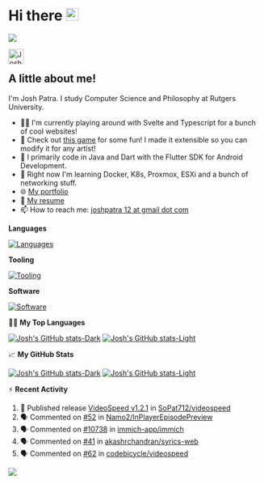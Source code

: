 # Hi there <img src="https://media.giphy.com/media/hvRJCLFzcasrR4ia7z/giphy.gif" width="25px" height="25px">

![](https://komarev.com/ghpvc/?username=SoPat712&color=blue)

<a href="https://www.linkedin.com/in/joshpatra/">
  <img align="left" alt="Josh's LinkedIn" width="30px" src="https://iconmonstr.com/wp-content/g/gd/makefg.php?i=../releases/preview/2012/png/iconmonstr-linkedin-3.png&r=10&g=102&b=194" />
</a>

<br /> 

## A little about me! 

I'm Josh Patra. I study Computer Science and Philosophy at Rutgers University.

- 👨‍💻 I'm currently playing around with Svelte and Typescript for a bunch of cool websites!
- 🎼 Check out [this game](https://maisie-peters-heardle.joshpatra.me) for some fun! I made it extensible so you can modify it for any artist!
- 🤖 I primarily code in Java and Dart with the Flutter SDK for Android Development.
- 🌱 Right now I'm learning Docker, K8s, Proxmox, ESXi and a bunch of networking stuff.
- 🌐 [My portfolio](https://joshpatra.me)
- 📝 [My resume](https://cloud.joshpatra.me/s/MtQDmSHXz6ZsM53)
- 📫 How to reach me: [joshpatra 12 at gmail dot com](mailto:joshpatra12@gmail.com)

**Languages**

[![Languages](https://skillicons.dev/icons?i=c,java,svelte,flutter,python,js,ts,tailwind,swift,kotlin,html,css,latex)](https://skillicons.dev)

**Tooling**

[![Tooling](https://skillicons.dev/icons?i=neovim,git,androidstudio,vscode,idea,pycharm)](https://skillicons.dev)

**Software**

[![Software](https://skillicons.dev/icons?i=nginx,postgres,mongodb,k8s,arch,debian,linux)](https://skillicons.dev)


👨‍💻 **My Top Languages**

[![Josh's GitHub stats-Dark](https://github-readme-stats-taupe-five-18.vercel.app/api/top-langs?username=SoPat712&show_icons=true&count_private=true&theme=vue-dark&include_all_commits=true&langs_count=8&layout=donut-vertical&hide=javascript,css,vim%20script,html#gh-dark-mode-only)](https://github.com/SoPat712/github-readme-stats#gh-dark-mode-only)
[![Josh's GitHub stats-Light](https://github-readme-stats-taupe-five-18.vercel.app/api/top-langs?username=SoPat712&show_icons=true&count_private=true&theme=vue-dark&include_all_commits=true&langs_count=8&layout=donut-vertical&hide=javascript,css,vim%20script,html#gh-light-mode-only)](https://github.com/SoPat712/github-readme-stats#gh-light-mode-only)

📈 **My GitHub Stats**

[![Josh's GitHub stats-Dark](https://github-readme-stats-taupe-five-18.vercel.app/api?username=SoPat712&show_icons=true&count_private=true&theme=vue-dark&include_all_commits=true&rank_icon=github&hide=contribs#gh-dark-mode-only)](https://github.com/SoPat712/github-readme-stats#gh-dark-mode-only)
[![Josh's GitHub stats-Light](https://github-readme-stats-taupe-five-18.vercel.app/api?username=SoPat712&show_icons=true&count_private=true&theme=vue&include_all_commits=true&rank_icon=github&hide=contribs#gh-light-mode-only)](https://github.com/SoPat712/github-readme-stats#gh-light-mode-only)

:zap: **Recent Activity**

<!--START_SECTION:activity-->
1. 🚀 Published release [VideoSpeed v1.2.1](https://github.com/SoPat712/videospeed/releases/tag/v1.2.1) in [SoPat712/videospeed](https://github.com/SoPat712/videospeed)
2. 🗣 Commented on [#52](https://github.com/Namo2/InPlayerEpisodePreview/issues/52#issuecomment-3016201863) in [Namo2/InPlayerEpisodePreview](https://github.com/Namo2/InPlayerEpisodePreview)
3. 🗣 Commented on [#10738](https://github.com/immich-app/immich/issues/10738#issuecomment-2971625985) in [immich-app/immich](https://github.com/immich-app/immich)
4. 🗣 Commented on [#41](https://github.com/akashrchandran/syrics-web/issues/41#issuecomment-2960188323) in [akashrchandran/syrics-web](https://github.com/akashrchandran/syrics-web)
5. 🗣 Commented on [#62](https://github.com/codebicycle/videospeed/issues/62#issuecomment-2891689732) in [codebicycle/videospeed](https://github.com/codebicycle/videospeed)
<!--END_SECTION:activity-->

![](https://hit.yhype.me/github/profile?account_id=30350506)
